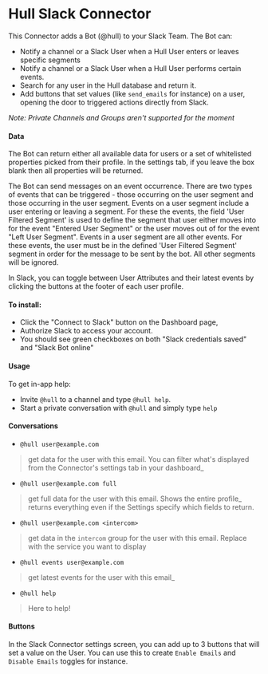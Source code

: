 # Hull Slack Connector

This Connector adds a Bot (@hull) to your Slack Team. The Bot can:

- Notify a channel or a Slack User when a Hull User enters or leaves specific segments
- Notify a channel or a Slack User when a Hull User performs certain events.
- Search for any user in the Hull database and return it.
- Add buttons that set values (like `send_emails` for instance) on a user, opening the door to triggered actions directly from Slack.

*Note: Private Channels and Groups aren't supported for the moment*

#### Data

The Bot can return either all available data for users or a set of whitelisted properties picked from their profile. 
In the settings tab, if you leave the box blank then all properties will be returned.

The Bot can send messages on an event occurrence. There are two types of events that can be triggered - 
those occurring on the user segment and those occurring in the user segment. Events on a user segment include a user 
entering or leaving a segment. For these the events, the field 'User Filtered Segment' is used to define the segment 
that user either moves into for the event "Entered User Segment" or the user moves out of for the event "Left User Segment". 
Events in a user segment are all other events. For these events, the user must be in the defined 'User Filtered Segment' 
segment in order for the message to be sent by the bot. All other segments will be ignored. 

In Slack, you can toggle between User Attributes and their latest events by clicking the buttons at the footer of each user profile.

####  To install:

- Click the "Connect to Slack" button on the Dashboard page,
- Authorize Slack to access your account.
- You should see green checkboxes on both "Slack credentials saved" and "Slack Bot online"

#### Usage

To get in-app help:
- Invite `@hull` to a channel and type `@hull help`.
- Start a private conversation with `@hull` and simply type `help`

#### Conversations

- `@hull user@example.com`

> get data for the user with this email. You can filter what's displayed from the Connector's settings tab in your dashboard_

- `@hull user@example.com full` 

> get full data for the user with this email. Shows the entire profile_
> returns everything even if the Settings specify which fields to return.

- `@hull user@example.com <intercom>` 

> get data in the `intercom` group for the user with this email. Replace with the service you want to display

- `@hull events user@example.com` 

> get latest events for the user with this email_

- `@hull help`

> Here to help!

#### Buttons

In the Slack Connector settings screen, you can add up to 3 buttons that will set a value on the User. You can use this to create `Enable Emails` and `Disable Emails` toggles for instance.
